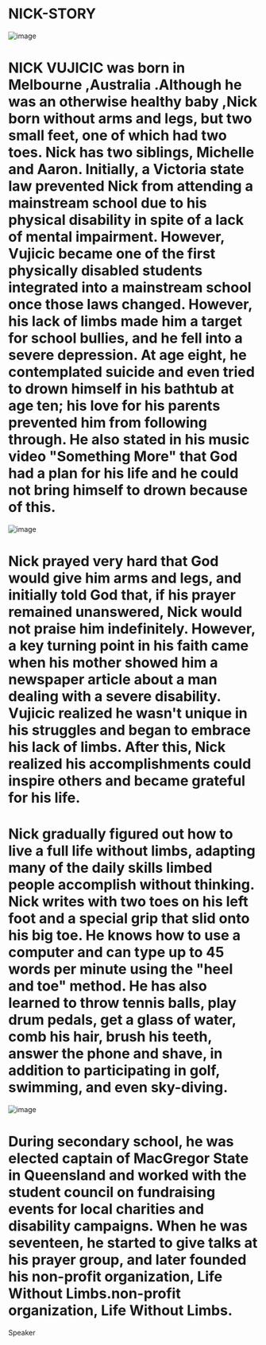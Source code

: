 # NICK-STORY
![image](https://user-images.githubusercontent.com/85113970/122633450-5fa34580-d0f6-11eb-96b1-278e6afa5102.png)
#   NICK VUJICIC was born in Melbourne ,Australia .Although he was an otherwise healthy baby ,Nick born without arms and legs, but two small feet, one of which had two toes. Nick has two siblings, Michelle and Aaron. Initially, a Victoria state law prevented Nick from attending a mainstream school due to his physical disability in spite of a lack of mental impairment. However, Vujicic became one of the first physically disabled students integrated into a mainstream school once those laws changed. However, his lack of limbs made him a target for school bullies, and he fell into a severe depression. At age eight, he contemplated suicide and even tried to drown himself in his bathtub at age ten; his love for his parents prevented him from following through. He also stated in his music video "Something More" that God had a plan for his life and he could not bring himself to drown because of this.
![image](https://user-images.githubusercontent.com/85113970/122633463-78136000-d0f6-11eb-92ab-b954ef138b5b.png)
#  Nick prayed very hard that God would give him arms and legs, and initially told God that, if his prayer remained unanswered, Nick would not praise him indefinitely. However, a key turning point in his faith came when his mother showed him a newspaper article about a man dealing with a severe disability. Vujicic realized he wasn't unique in his struggles and began to embrace his lack of limbs. After this, Nick realized his accomplishments could inspire others and became grateful for his life.
 #  Nick gradually figured out how to live a full life without limbs, adapting many of the daily skills limbed people accomplish without thinking. Nick writes with two toes on his left foot and a special grip that slid onto his big toe. He knows how to use a computer and can type up to 45 words per minute using the "heel and toe" method. He has also learned to throw tennis balls, play drum pedals, get a glass of water, comb his hair, brush his teeth, answer the phone and shave, in addition to participating in golf, swimming, and even sky-diving.  
![image](https://user-images.githubusercontent.com/85113970/122633478-8bbec680-d0f6-11eb-97a7-fc5e46e186e5.png)
#  During secondary school, he was elected captain of MacGregor State in Queensland and worked with the student council on fundraising events for local charities and disability campaigns. When he was seventeen, he started to give talks at his prayer group, and later founded his non-profit organization, Life Without Limbs.non-profit organization, Life Without Limbs.  
 
Speaker 
